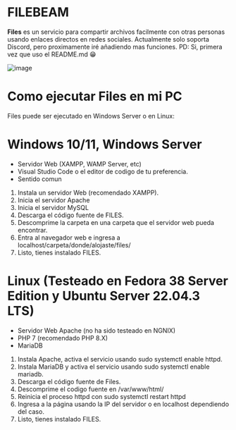 # FILEBEAM

**Files** es un servicio para compartir archivos facilmente con otras personas usando enlaces directos en redes sociales. Actualmente solo soporta Discord, pero proximamente iré añadiendo mas funciones.
PD: Si, primera vez que uso el README.md :grin:

![image](https://files.jorge603.xyz/file/65de64.png)

# Como ejecutar Files en mi PC

Files puede ser ejecutado en Windows Server o en Linux:

# Windows 10/11, Windows Server

- Servidor Web (XAMPP, WAMP Server, etc)
- Visual Studio Code o el editor de codigo de tu preferencia.
- Sentido comun

1. Instala un servidor Web (recomendado XAMPP).
2. Inicia el servidor Apache
3. Inicia el servidor MySQL
4. Descarga el código fuente de FILES.
5. Descomprime la carpeta en una carpeta que el servidor web pueda encontrar.
6. Entra al navegador web e ingresa a localhost/carpeta/donde/alojaste/files/
7. Listo, tienes instalado FILES.

# Linux (Testeado en Fedora 38 Server Edition y Ubuntu Server 22.04.3 LTS)

- Servidor Web Apache (no ha sido testeado en NGNIX)
- PHP 7 (recomendado PHP 8.X)
- MariaDB

1. Instala Apache, activa el servicio usando sudo systemctl enable httpd.
2. Instala MariaDB y activa el servicio usando sudo systemctl enable mariadb.
3. Descarga el código fuente de Files.
4. Descomprime el codigo fuente en /var/www/html/
5. Reinicia el proceso httpd con sudo systemctl restart httpd
6. Ingresa a la página usando la IP del servidor o en localhost dependiendo del caso.
7. Listo, tienes instalado FILES.
